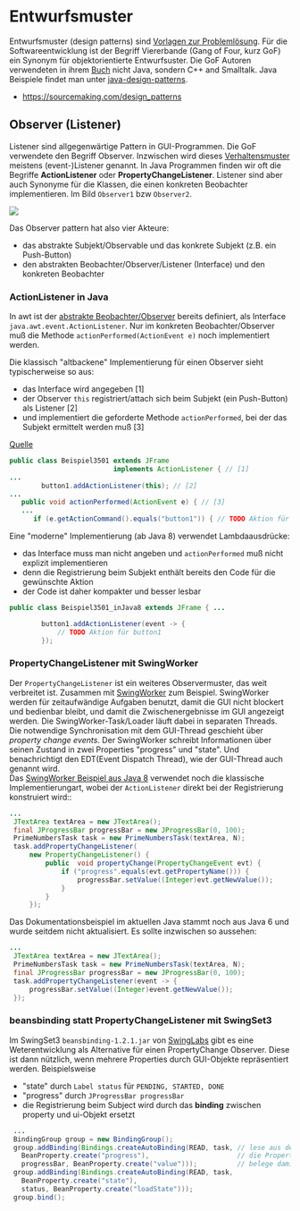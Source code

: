 # Entwurfsmuster

Entwurfsmuster (design patterns) sind [Vorlagen zur Problemlösung](https://de.wikipedia.org/wiki/Entwurfsmuster). Für die Softwareentwicklung ist der Begriff Viererbande (Gang of Four, kurz GoF) ein Synonym für objektorientierte Entwurfsuster. Die GoF Autoren verwendeten in ihrem [Buch](https://en.wikipedia.org/wiki/Design_Patterns) nicht Java, sondern C++ and Smalltalk. Java Beispiele findet man unter [java-design-patterns](https://java-design-patterns.com/).

* https://sourcemaking.com/design_patterns

## Observer (Listener)

Listener sind allgegenwärtige Pattern in GUI-Programmen. Die GoF verwendete den Begriff Observer. Inzwischen wird dieses [Verhaltensmuster](https://en.wikipedia.org/wiki/Behavioral_pattern) meistens (event-)Listener genannt. In Java Programmen finden wir oft die Begriffe __ActionListener__ oder __PropertyChangeListener__. Listener sind aber auch Synonyme für die Klassen, die einen konkreten Beobachter implementieren. Im Bild ```Observer1``` bzw ```Observer2```.

![](https://upload.wikimedia.org/wikipedia/commons/0/01/W3sDesign_Observer_Design_Pattern_UML.jpg)

Das Observer pattern hat also vier Akteure:

* das abstrakte Subjekt/Observable und das konkrete Subjekt (z.B. ein Push-Button)
* den abstrakten Beobachter/Observer/Listener (Interface) und den konkreten Beobachter

### ActionListener in Java

In awt ist der [abstrakte Beobachter/Observer](https://de.wikipedia.org/wiki/Datei:Beobachterentwurfsmuster.png) bereits definiert, als Interface ```java.awt.event.ActionListener```. Nur im konkreten Beobachter/Observer muß die Methode ```actionPerformed(ActionEvent e)``` noch implementiert werden.

Die klassisch "altbackene" Implementierung für einen Observer sieht typischerweise so aus: 

* das Interface wird angegeben [1]
* der Observer ```this``` registriert/attach sich beim Subjekt (ein Push-Button) als Listener [2]
* und implementiert die geforderte Methode ```actionPerformed```, bei der das Subjekt ermittelt werden muß [3]

[Quelle](https://dbs.cs.uni-duesseldorf.de/lehre/docs/java/javabuch/html/k100227.html#sectlevel3id035002002)

```java
public class Beispiel3501 extends JFrame 
                          implements ActionListener { // [1]
...
 		button1.addActionListener(this); // [2]
...
   public void actionPerformed(ActionEvent e) { // [3]
   ... 
      if (e.getActionCommand().equals("button1")) { // TODO Aktion für button1

```

Eine "moderne" Implementierung (ab Java 8) verwendet Lambdaausdrücke:

* das Interface muss man nicht angeben und ```actionPerformed``` muß nicht explizit implementieren
* denn die Registrierung beim Subjekt enthält bereits den Code für die gewünschte Aktion
* der Code ist daher kompakter und besser lesbar

```java
public class Beispiel3501_inJava8 extends JFrame { ...

		button1.addActionListener(event -> {
			// TODO Aktion für button1
		});
```

### PropertyChangeListener mit SwingWorker

Der ```PropertyChangeListener```  ist ein weiteres Observermuster, das weit verbreitet ist. Zusammen mit [SwingWorker](https://en.wikipedia.org/wiki/SwingWorker) zum Beispiel. SwingWorker werden für zeitaufwändige Aufgaben benutzt, damit die GUI nicht blockert und bedienbar bleibt, und damit die Zwischenergebnisse im GUI angezeigt werden. Die SwingWorker-Task/Loader läuft dabei in separaten Threads. Die notwendige Synchronisation mit dem GUI-Thread geschieht über _property change events_. Der SwingWorker schreibt Informationen über seinen Zustand in zwei Properties "progress" und "state". Und benachrichtigt den EDT(Event Dispatch Thread), wie der GUI-Thread auch genannt wird.  
Das [SwingWorker Beispiel aus Java 8](https://docs.oracle.com/javase/8/docs/api/javax/swing/SwingWorker.html#publish-V...-) verwendet noch die klassische  Implementierungart, wobei der ```ActionListener``` direkt bei der Registrierung konstruiert wird::
 
```java
...
 JTextArea textArea = new JTextArea();
 final JProgressBar progressBar = new JProgressBar(0, 100);
 PrimeNumbersTask task = new PrimeNumbersTask(textArea, N);
 task.addPropertyChangeListener(
     new PropertyChangeListener() {
         public  void propertyChange(PropertyChangeEvent evt) {
             if ("progress".equals(evt.getPropertyName())) {
                 progressBar.setValue((Integer)evt.getNewValue());
             }
         }
     });
```
 
Das Dokumentationsbeispiel im aktuellen Java stammt noch aus Java 6 und wurde seitdem nicht aktualisiert. Es sollte inzwischen so aussehen:

```java
...
 JTextArea textArea = new JTextArea();
 PrimeNumbersTask task = new PrimeNumbersTask(textArea, N);
 final JProgressBar progressBar = new JProgressBar(0, 100);
 task.addPropertyChangeListener(event -> {
     progressBar.setValue((Integer)event.getNewValue());
 });
```

### beansbinding statt PropertyChangeListener mit SwingSet3

Im SwingSet3 ```beansbinding-1.2.1.jar``` von [SwingLabs](https://en.wikipedia.org/wiki/SwingLabs) gibt es eine Weterentwicklung als Alternative für einen PropertyChange Observer. Diese ist dann nützlich, wenn mehrere Properties durch GUI-Objekte repräsentiert werden. Beispielsweise
 
* "state" durch ```Label status``` für ```PENDING, STARTED, DONE```
* "progress" durch ```JProgressBar progressBar```
* die Registrierung beim Subject wird durch das __binding__ zwischen property und ui-Objekt ersetzt
 
```java
 ...
 BindingGroup group = new BindingGroup();
 group.addBinding(Bindings.createAutoBinding(READ, task, // lese aus der SwingWorker task
   BeanProperty.create("progress"),                      // die Property "progress" und
   progressBar, BeanProperty.create("value")));          // belege damit progressBar Property "value"
 group.addBinding(Bindings.createAutoBinding(READ, task, 
   BeanProperty.create("state"),
   status, BeanProperty.create("loadState")));
 group.bind();
````
 